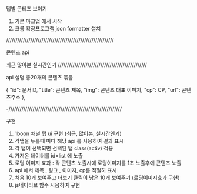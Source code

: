 탭별 콘테츠 보이기

1. 기본 마크업 에서 시작
2. 크롬 확장프로그램 json formatter 설치

//////////////////////////////////////////////////////////

콘텐츠 api

최근
많이본
실시간인기
////////////////////////////////////////////////


api 설명
총20개의 콘텐츠 묶음



 {
    "id": 문서ID,
    "title": 콘텐츠 제목,
    "img": 콘텐츠 대표 이미지,
    "cp": CP,
    "url": 콘텐츠주소
  },
  
 -/////////////////////////////////////////////////////////////
 

 
  구현
  1. 1boon 채널 탭 ui 구현 (최근, 많이본, 실시간인기)
  2. 각탭을 누를때 마다 해당 api 를 사용하여 결과 표시
  3. 각 탭이 선택되면 선택된 탭 class(activ) 적용
  4. 가져온 데이터를 id=list 에 노출
  5. 로딩 이미지 효과 : 각 콘텐츠 노출시에 로딩이미지를 1초 노출후에 콘텐츠 노출
  6. api 에서 제목 , 링크 , 이미지, cp를 적절히 표시
  7. 처음 10개 보여주고 더보기 클릭이 남은 10개 보여주기 (로딩이미지효과 구현)
  8. js네이티브 함수 사용하여 구현
  
